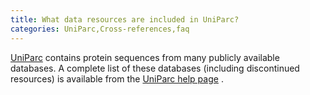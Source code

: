```yaml
---
title: What data resources are included in UniParc?
categories: UniParc,Cross-references,faq
---
```


[UniParc](http://www.uniprot.org/help/uniparc) contains protein sequences from many publicly available databases. A complete list of these databases (including discontinued resources) is available from the [UniParc help page](http://www.uniprot.org/help/uniparc) .
